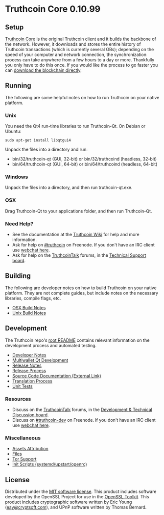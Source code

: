 Truthcoin Core 0.10.99
=====================

Setup
---------------------
[Truthcoin Core](http://truthcoin.org/en/download) is the original Truthcoin client and it builds the backbone of the network. However, it downloads and stores the entire history of Truthcoin transactions (which is currently several GBs); depending on the speed of your computer and network connection, the synchronization process can take anywhere from a few hours to a day or more. Thankfully you only have to do this once. If you would like the process to go faster you can [download the blockchain directly](bootstrap.md).

Running
---------------------
The following are some helpful notes on how to run Truthcoin on your native platform. 

### Unix

You need the Qt4 run-time libraries to run Truthcoin-Qt. On Debian or Ubuntu:

	sudo apt-get install libqtgui4

Unpack the files into a directory and run:

- bin/32/truthcoin-qt (GUI, 32-bit) or bin/32/truthcoind (headless, 32-bit)
- bin/64/truthcoin-qt (GUI, 64-bit) or bin/64/truthcoind (headless, 64-bit)



### Windows

Unpack the files into a directory, and then run truthcoin-qt.exe.

### OSX

Drag Truthcoin-Qt to your applications folder, and then run Truthcoin-Qt.

### Need Help?

* See the documentation at the [Truthcoin Wiki](https://en.truthcoin.it/wiki/Main_Page)
for help and more information.
* Ask for help on [#truthcoin](http://webchat.freenode.net?channels=truthcoin) on Freenode. If you don't have an IRC client use [webchat here](http://webchat.freenode.net?channels=truthcoin).
* Ask for help on the [TruthcoinTalk](https://truthcointalk.org/) forums, in the [Technical Support board](https://truthcointalk.org/index.php?board=4.0).

Building
---------------------
The following are developer notes on how to build Truthcoin on your native platform. They are not complete guides, but include notes on the necessary libraries, compile flags, etc.

- [OSX Build Notes](build-osx.md)
- [Unix Build Notes](build-unix.md)

Development
---------------------
The Truthcoin repo's [root README](https://github.com/truthcoin/truthcoin/blob/master/README.md) contains relevant information on the development process and automated testing.

- [Developer Notes](developer-notes.md)
- [Multiwallet Qt Development](multiwallet-qt.md)
- [Release Notes](release-notes.md)
- [Release Process](release-process.md)
- [Source Code Documentation (External Link)](https://dev.visucore.com/truthcoin/doxygen/)
- [Translation Process](translation_process.md)
- [Unit Tests](unit-tests.md)

### Resources
* Discuss on the [TruthcoinTalk](https://truthcointalk.org/) forums, in the [Development & Technical Discussion board](https://truthcointalk.org/index.php?board=6.0).
* Discuss on [#truthcoin-dev](http://webchat.freenode.net/?channels=truthcoin) on Freenode. If you don't have an IRC client use [webchat here](http://webchat.freenode.net/?channels=truthcoin-dev).

### Miscellaneous
- [Assets Attribution](assets-attribution.md)
- [Files](files.md)
- [Tor Support](tor.md)
- [Init Scripts (systemd/upstart/openrc)](init.md)

License
---------------------
Distributed under the [MIT software license](http://www.opensource.org/licenses/mit-license.php).
This product includes software developed by the OpenSSL Project for use in the [OpenSSL Toolkit](https://www.openssl.org/). This product includes
cryptographic software written by Eric Young ([eay@cryptsoft.com](mailto:eay@cryptsoft.com)), and UPnP software written by Thomas Bernard.
